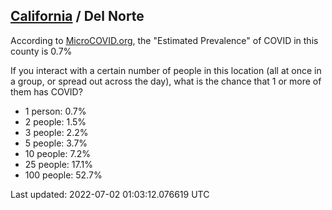 
## [California](/united-states/california) / Del Norte

According to [MicroCOVID.org](http://microcovid.org),
the "Estimated Prevalence" of COVID in this county is 0.7%

If you interact with a certain number of people in this location
(all at once in a group, or spread out across the day), what is the chance that
1 or more of them has COVID?

- 1 person: 0.7%
- 2 people: 1.5%
- 3 people: 2.2%
- 5 people: 3.7%
- 10 people: 7.2%
- 25 people: 17.1%
- 100 people: 52.7%

Last updated: 2022-07-02 01:03:12.076619 UTC

